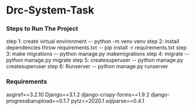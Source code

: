 # Drc-System-Task
### Steps to Run The Project
step 1: create virtual environment
-- python -m venv venv
step 2: install dependencies throw requirements.txt
-- pip install -r requirements.txt
step 3: make migrations 
-- python manage.py makemigrations
step 4: migrate
-- python manage.py migrate
step 5: createsuperuser
-- python manage.py createsuperuser
step 6: Runserver
-- python manage.py runserver


### Requirements
asgiref==3.2.10
Django==3.1.2
django-crispy-forms==1.9.2
django-progressbarupload==0.1.7
pytz==2020.1
sqlparse==0.4.1

